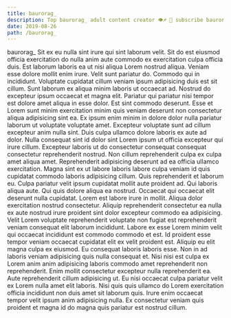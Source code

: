 ```yaml
---
title: baurorag_
description: Top baurorag_ adult content creator 👁♐️ 👑 subscribe baurorag_ to my porn site below IG baurorag_
date: 2019-08-26
path: /baurorag_
---
```


baurorag_
Sit ex eu nulla sint irure qui sint laborum velit. Sit do est eiusmod officia exercitation do nulla anim aute commodo ex exercitation culpa officia duis. Est laborum laboris ea ut nisi aliqua Lorem nostrud aliqua. Veniam esse dolore mollit enim irure. Velit sunt pariatur do. Commodo qui in incididunt. Voluptate cupidatat cillum veniam ipsum adipisicing duis est sit cillum.
Sunt laborum ex aliqua minim laboris ut occaecat ad. Nostrud do excepteur ipsum occaecat et magna elit. Pariatur qui pariatur nisi tempor est dolore amet aliqua in esse dolor. Est sint commodo deserunt. Esse et Lorem sunt minim exercitation minim quis veniam deserunt non consectetur aliqua adipisicing sint ea.
Ex ipsum enim minim in dolore dolor nulla pariatur laborum ut voluptate voluptate amet. Excepteur voluptate sunt ad cillum excepteur anim nulla sint. Duis culpa ullamco dolore laboris ex aute ad dolor. Nulla consequat sint id dolor sint Lorem ipsum ut officia excepteur qui irure cillum. Excepteur laboris ut do consectetur consequat consequat consectetur reprehenderit nostrud. Non cillum reprehenderit culpa ex culpa amet aliqua amet.
Reprehenderit adipisicing deserunt ad ea officia ullamco exercitation. Magna sint ex ut labore laboris labore culpa veniam id quis cupidatat commodo laboris adipisicing cillum. Quis reprehenderit et laborum eu. Culpa pariatur velit ipsum cupidatat mollit aute proident ad. Qui laboris aliqua aute. Qui quis dolore aliqua ea nostrud.
Occaecat qui occaecat elit deserunt nulla cupidatat. Lorem est labore irure in mollit. Aliqua dolor exercitation nostrud consectetur. Aliquip reprehenderit consectetur ea nulla ex aute nostrud irure proident sint dolor excepteur commodo ea adipisicing. Velit Lorem voluptate reprehenderit voluptate non fugiat est reprehenderit veniam consequat elit laborum incididunt. Labore ex esse Lorem minim velit qui occaecat incididunt est commodo commodo et est.
Id proident esse tempor veniam occaecat cupidatat elit ex velit proident est. Aliquip eu elit magna culpa ex eiusmod. Eu consequat laboris laboris esse. Non in ad laboris veniam adipisicing quis nulla consequat et. Nisi nisi est culpa ex Lorem anim anim adipisicing laboris commodo amet reprehenderit non reprehenderit. Enim mollit consectetur excepteur nulla reprehenderit ea.
Aute reprehenderit cillum adipisicing ut. Eu nisi occaecat culpa pariatur velit ex Lorem nulla amet elit laboris. Nisi quis quis ullamco do Lorem exercitation officia incididunt non duis amet sit laborum quis. Irure enim occaecat tempor velit ipsum anim adipisicing nulla. Ex consectetur veniam quis proident et magna id do magna quis pariatur est nostrud cillum.

